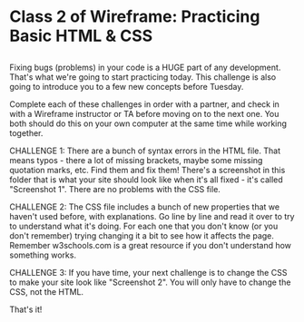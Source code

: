 # Class 2 of Wireframe: Practicing Basic HTML & CSS
## 

Fixing bugs (problems) in your code is a HUGE part of any development. That's what we're going to start practicing today. This challenge is also going to introduce you to a few new concepts before Tuesday. 

Complete each of these challenges in order with a partner, and check in with a Wireframe instructor or TA before moving on to the next one. You both should do this on your own computer at the same time while working together.

CHALLENGE 1: 
There are a bunch of syntax errors in the HTML file. That means typos - there a lot of missing brackets, maybe some missing quotation marks, etc. Find them and fix them! There's a screenshot in this folder that is what your site should look like when it's all fixed - it's called "Screenshot 1". There are no problems with the CSS file. 


CHALLENGE 2:
The CSS file includes a bunch of new properties that we haven't used before, with explanations. Go line by line and read it over to try to understand what it's doing. For each one that you don't know (or you don't remember) trying changing it a bit to see how it affects the page. Remember w3schools.com is a great resource if you don't understand how something works. 


CHALLENGE 3:
If you have time, your next challenge is to change the CSS to make your site look like "Screenshot 2". You will only have to change the CSS, not the HTML.



That's it! 